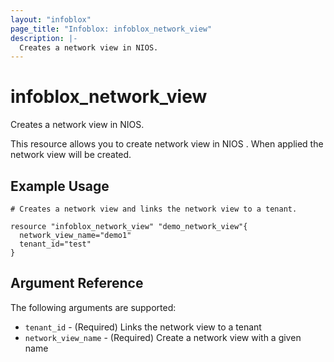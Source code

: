 ```yaml
---
layout: "infoblox"
page_title: "Infoblox: infoblox_network_view"
description: |-
  Creates a network view in NIOS.
---
```


# infoblox\_network\_view

Creates a network view in NIOS.

This resource allows you to create network view in NIOS . When applied the network view will be created.


## Example Usage

```hcl
# Creates a network view and links the network view to a tenant.

resource "infoblox_network_view" "demo_network_view"{
  network_view_name="demo1"
  tenant_id="test"
}
```
## Argument Reference

The following arguments are supported:


* `tenant_id` - (Required) Links the network view to a tenant
* `network_view_name` - (Required) Create a network view with a given name
